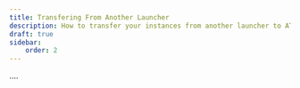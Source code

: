 ```yaml
---
title: Transfering From Another Launcher
description: How to transfer your instances from another launcher to ATLauncher.
draft: true
sidebar:
    order: 2
---
```


....